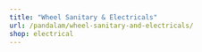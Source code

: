 ```yaml
---
title: "Wheel Sanitary & Electricals"
url: /pandalam/wheel-sanitary-and-electricals/
shop: electrical
---
```

